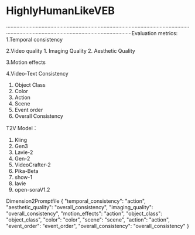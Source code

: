 # HighlyHumanLikeVEB
·················································································································································································································Evaluation metrics:
1.Temporal consistency

2.Video quality
	1. Imaging Quality
	2. Aesthetic Quality 

3.Motion effects

4.Video-Text Consistency
1. Object Class
2. Color
3. Action
4. Scene
5. Event order
6. Overall Consistency

T2V Model：
1. Kling
2. Gen3
3. Lavie-2
4. Gen-2
5. VideoCrafter-2
6. Pika-Beta
7. show-1
8. lavie
9. open-soraV1.2

Dimension2Promptfile
{
    "temporal_consistency": "action",
    "aesthetic_quality": "overall_consistency",
    "imaging_quality": "overall_consistency",
    "motion_effects": "action",
    "object_class": "object_class",
    "color": "color",
    "scene": "scene",
    "action": "action",
    "event_order": "event_order",
    "overall_consistency": "overall_consistency"
}


